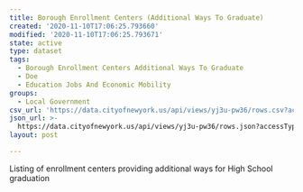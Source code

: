 ```yaml
---
title: Borough Enrollment Centers (Additional Ways To Graduate)
created: '2020-11-10T17:06:25.793660'
modified: '2020-11-10T17:06:25.793671'
state: active
type: dataset
tags:
  - Borough Enrollment Centers Additional Ways To Graduate
  - Doe
  - Education Jobs And Economic Mobility
groups:
  - Local Government
csv_url: 'https://data.cityofnewyork.us/api/views/yj3u-pw36/rows.csv?accessType=DOWNLOAD'
json_url: >-
  https://data.cityofnewyork.us/api/views/yj3u-pw36/rows.json?accessType=DOWNLOAD
layout: post

---
```

Listing of enrollment centers providing additional ways for High School graduation
